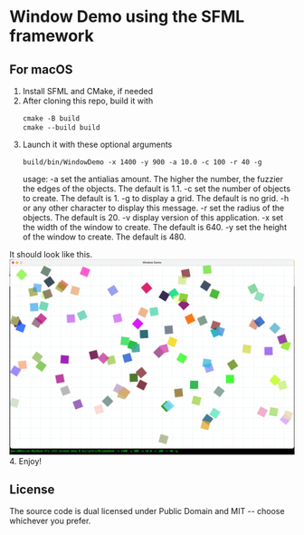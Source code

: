 # Window Demo using the SFML framework

## For macOS

1. Install SFML and CMake, if needed
2. After cloning this repo, build it with
   ```
   cmake -B build
   cmake --build build
   ```
3. Launch it with these optional arguments
    ```
    build/bin/WindowDemo -x 1400 -y 900 -a 10.0 -c 100 -r 40 -g
    ```
    usage:
-a set the antialias amount.  The higher the number, the fuzzier the edges of the objects. The default is 1.1.
-c set the number of objects to create. The default is 1.
-g to display a grid. The default is no grid.
-h or any other character to display this message.
-r set the radius of the objects. The default is 20.
-v display version of this application.
-x set the width of the window to create. The default is 640.
-y set the height of the window to create. The default is 480.

It should look like this.
![Alt text](https://github.com/dmknuth/sfml-window-demo/blob/main/doc/screenshot.png "screenshot")
4. Enjoy!

## License

The source code is dual licensed under Public Domain and MIT -- choose whichever you prefer.
